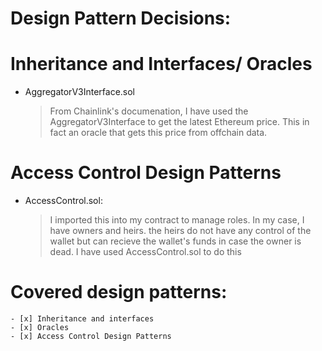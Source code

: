 ﻿


# Design Pattern Decisions:

# Inheritance and Interfaces/ Oracles

- AggregatorV3Interface.sol
	> From Chainlink's documenation, I have used the AggregatorV3Interface to get the latest Ethereum price. This in fact an oracle that gets this price from offchain data.



# Access Control Design Patterns

- AccessControl.sol:
	> I imported this into my contract to manage roles. In my case, I have owners and heirs. the heirs do not have any control of the wallet but can recieve the wallet's funds in case the owner is dead. I have used AccessControl.sol to do this 



# Covered design patterns:
```
- [x] Inheritance and interfaces
- [x] Oracles 
- [x] Access Control Design Patterns

```

